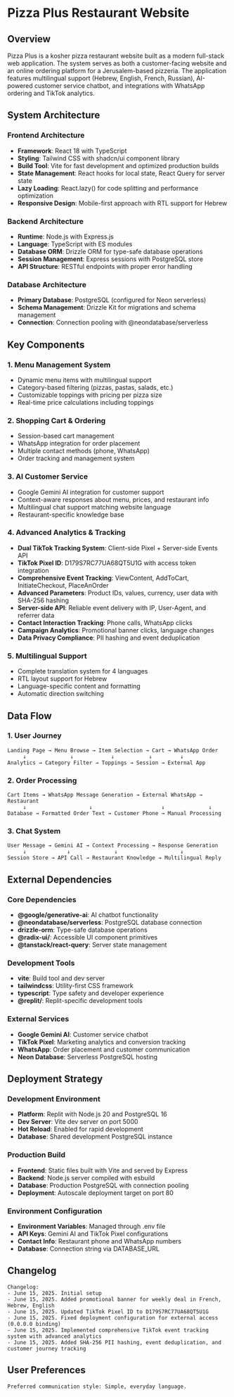 # Pizza Plus Restaurant Website

## Overview

Pizza Plus is a kosher pizza restaurant website built as a modern full-stack web application. The system serves as both a customer-facing website and an online ordering platform for a Jerusalem-based pizzeria. The application features multilingual support (Hebrew, English, French, Russian), AI-powered customer service chatbot, and integrations with WhatsApp ordering and TikTok analytics.

## System Architecture

### Frontend Architecture
- **Framework**: React 18 with TypeScript
- **Styling**: Tailwind CSS with shadcn/ui component library
- **Build Tool**: Vite for fast development and optimized production builds
- **State Management**: React hooks for local state, React Query for server state
- **Lazy Loading**: React.lazy() for code splitting and performance optimization
- **Responsive Design**: Mobile-first approach with RTL support for Hebrew

### Backend Architecture
- **Runtime**: Node.js with Express.js
- **Language**: TypeScript with ES modules
- **Database ORM**: Drizzle ORM for type-safe database operations
- **Session Management**: Express sessions with PostgreSQL store
- **API Structure**: RESTful endpoints with proper error handling

### Database Architecture
- **Primary Database**: PostgreSQL (configured for Neon serverless)
- **Schema Management**: Drizzle Kit for migrations and schema management
- **Connection**: Connection pooling with @neondatabase/serverless

## Key Components

### 1. Menu Management System
- Dynamic menu items with multilingual support
- Category-based filtering (pizzas, pastas, salads, etc.)
- Customizable toppings with pricing per pizza size
- Real-time price calculations including toppings

### 2. Shopping Cart & Ordering
- Session-based cart management
- WhatsApp integration for order placement
- Multiple contact methods (phone, WhatsApp)
- Order tracking and management system

### 3. AI Customer Service
- Google Gemini AI integration for customer support
- Context-aware responses about menu, prices, and restaurant info
- Multilingual chat support matching website language
- Restaurant-specific knowledge base

### 4. Advanced Analytics & Tracking
- **Dual TikTok Tracking System**: Client-side Pixel + Server-side Events API
- **TikTok Pixel ID**: D179S7RC77UA68QT5U1G with access token integration
- **Comprehensive Event Tracking**: ViewContent, AddToCart, InitiateCheckout, PlaceAnOrder
- **Advanced Parameters**: Product IDs, values, currency, user data with SHA-256 hashing
- **Server-side API**: Reliable event delivery with IP, User-Agent, and referrer data
- **Contact Interaction Tracking**: Phone calls, WhatsApp clicks
- **Campaign Analytics**: Promotional banner clicks, language changes
- **Data Privacy Compliance**: PII hashing and event deduplication

### 5. Multilingual Support
- Complete translation system for 4 languages
- RTL layout support for Hebrew
- Language-specific content and formatting
- Automatic direction switching

## Data Flow

### 1. User Journey
```
Landing Page → Menu Browse → Item Selection → Cart → WhatsApp Order
     ↓              ↓            ↓           ↓         ↓
Analytics → Category Filter → Toppings → Session → External App
```

### 2. Order Processing
```
Cart Items → WhatsApp Message Generation → External WhatsApp → Restaurant
     ↓                    ↓                      ↓              ↓
Database → Formatted Order Text → Customer Phone → Manual Processing
```

### 3. Chat System
```
User Message → Gemini AI → Context Processing → Response Generation
     ↓             ↓              ↓                    ↓
Session Store → API Call → Restaurant Knowledge → Multilingual Reply
```

## External Dependencies

### Core Dependencies
- **@google/generative-ai**: AI chatbot functionality
- **@neondatabase/serverless**: PostgreSQL database connection
- **drizzle-orm**: Type-safe database operations
- **@radix-ui/**: Accessible UI component primitives
- **@tanstack/react-query**: Server state management

### Development Tools
- **vite**: Build tool and dev server
- **tailwindcss**: Utility-first CSS framework
- **typescript**: Type safety and developer experience
- **@replit/**: Replit-specific development tools

### External Services
- **Google Gemini AI**: Customer service chatbot
- **TikTok Pixel**: Marketing analytics and conversion tracking
- **WhatsApp**: Order placement and customer communication
- **Neon Database**: Serverless PostgreSQL hosting

## Deployment Strategy

### Development Environment
- **Platform**: Replit with Node.js 20 and PostgreSQL 16
- **Dev Server**: Vite dev server on port 5000
- **Hot Reload**: Enabled for rapid development
- **Database**: Shared development PostgreSQL instance

### Production Build
- **Frontend**: Static files built with Vite and served by Express
- **Backend**: Node.js server compiled with esbuild
- **Database**: Production PostgreSQL with connection pooling
- **Deployment**: Autoscale deployment target on port 80

### Environment Configuration
- **Environment Variables**: Managed through .env file
- **API Keys**: Gemini AI and TikTok Pixel configurations
- **Contact Info**: Restaurant phone and WhatsApp numbers
- **Database**: Connection string via DATABASE_URL

## Changelog
```
Changelog:
- June 15, 2025. Initial setup
- June 15, 2025. Added promotional banner for weekly deal in French, Hebrew, English
- June 15, 2025. Updated TikTok Pixel ID to D179S7RC77UA68QT5U1G
- June 15, 2025. Fixed deployment configuration for external access (0.0.0.0 binding)
- June 15, 2025. Implemented comprehensive TikTok event tracking system with advanced analytics
- June 15, 2025. Added SHA-256 PII hashing, event deduplication, and customer journey tracking
```

## User Preferences
```
Preferred communication style: Simple, everyday language.
```